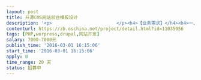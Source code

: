 ```yaml
---                
layout: post       
title: 开源CMS网站前台模板设计           
description: '<p>                        </p><h4>【业务需求】</h4><h4>一、功能需求</h4><p>&nbsp; &nbsp; &nbsp; 基于Wordpress或Drupal开源CMS，根据甲方提供的设计原型PSD文件，完成主题开发，不超过8个页面</p><h4>二、技术要求</h4><p>&nbsp; &nbsp; &nbsp;精通PHP，有Wordpress或drupal开发经验。</p><h4>三、非功能性要求</h4><h4>【人员要求】</h4><h4>一、能力要求</h4><p>1、有成功案例者优先</p><p><br></p><h4>二、其他要求</h4><p>1、有良好的沟通能力</p><h4>【交付要求】</h4><h4>一、交付物要求</h4><p>1、源码上传到甲方指定的<span style="color: rgba(0, 0, 0, 0.870588); font-size: 14px;">git.oschina.net</span>上</p><h4>二、验收基准</h4><p>1、网站能够运行良好，</p><p>2、模板可扩展性强</p><h4>【支付方式】</h4><p>完成后一次性支付</p><p>                    </p>'     
contenturl: https://zb.oschina.net/project/detail.html?id=11035056      
tags: [PHP,worpress,drupal,网站开发]            
salary: 7000-7000元          
publish_time: '2016-03-01 16:15:06'         
start_time: '2016-03-01 16:15:06'           
apply: 0                   
time_range: 20 天              
status: 招募中                  
---                 
```

